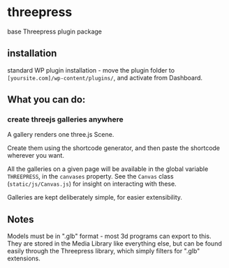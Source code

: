 # threepress
base Threepress plugin package

## installation
standard WP plugin installation - move the plugin folder to `[yoursite.com]/wp-content/plugins/`, and activate from Dashboard.

## What you can do:

### create threejs galleries anywhere

A gallery renders one three.js Scene.

Create them using the shortcode generator, and then paste the shortcode wherever you want.

All the galleries on a given page will be available in the global variable `THREEPRESS`, in the `canvases` property.  See the `Canvas` class (`static/js/Canvas.js`) for insight on interacting with these.

Galleries are kept deliberately simple, for easier extensibility.

## Notes

Models must be in ".glb" format - most 3d programs can export to this.  They are stored in the Media Library like everything else, but can be found easily through the Threepress library, which simply filters for ".glb" extensions.

